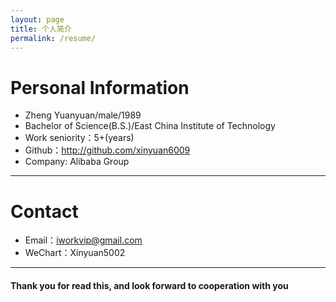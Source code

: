 ```yaml
---
layout: page
title: 个人简介
permalink: /resume/
---
```


# Personal Information

 - Zheng Yuanyuan/male/1989 
 - Bachelor of Science(B.S.)/East China Institute of Technology
 - Work seniority：5+(years) 
 - Github：http://github.com/xinyuan6009 
 - Company: Alibaba Group

---

# Contact

- Email：iworkvip@gmail.com
- WeChart：Xinyuan5002

---



#### Thank you for read this, and look forward to cooperation with you



